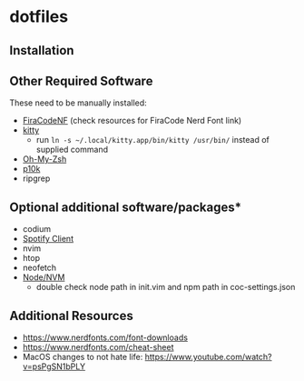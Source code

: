 # dotfiles

## Installation

## Other Required Software
These need to be manually installed:
- [FiraCodeNF](https://github.com/ryanoasis/nerd-fonts/tree/master/patched-fonts/FiraCode) (check resources for FiraCode Nerd Font link)
- [kitty](https://sw.kovidgoyal.net/kitty/binary/#desktop-integration-on-linux)
  - run `ln -s ~/.local/kitty.app/bin/kitty /usr/bin/` instead of supplied command
- [Oh-My-Zsh](https://ohmyz.sh/)
- [p10k](https://github.com/romkatv/powerlevel10k)
- ripgrep

## Optional additional software/packages*
- codium
- [Spotify Client](https://www.spotify.com/us/)
- nvim
- htop
- neofetch
- [Node/NVM](https://github.com/nvm-sh/nvm)
  - double check node path in init.vim and npm path in coc-settings.json

## Additional Resources
 - https://www.nerdfonts.com/font-downloads
 - https://www.nerdfonts.com/cheat-sheet
 - MacOS changes to not hate life: https://www.youtube.com/watch?v=psPgSN1bPLY
